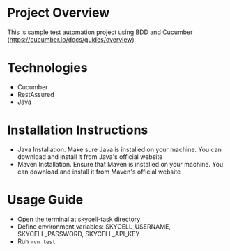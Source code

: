 # Project Overview
This is sample test automation project using BDD and Cucumber (https://cucumber.io/docs/guides/overview)

# Technologies
- Cucumber
- RestAssured
- Java

# Installation Instructions
- Java Installation. Make sure Java is installed on your machine. You can download and install it from Java's official website
- Maven Installation. Ensure that Maven is installed on your machine. You can download and install it from Maven's official website

# Usage Guide
  - Open the terminal at skycell-task directory
  - Define environment variables: SKYCELL_USERNAME, SKYCELL_PASSWORD, SKYCELL_API_KEY
  - Run `mvn test`
